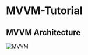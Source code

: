 # MVVM-Tutorial


## MVVM Architecture

![MVVM](https://raw.githubusercontent.com/Shubham0812/MVVM-Tutorial/main/MVVM-Inception/MVVM.png)

